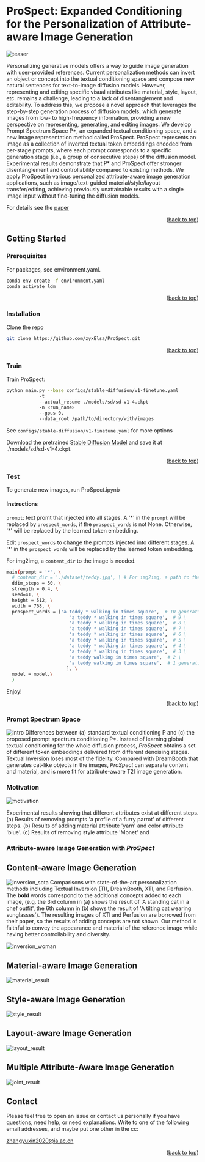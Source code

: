 
<div id="top"></div>
<!--
*** Thanks for checking out the Best-README-Template. If you have a suggestion
*** that would make this better, please fork the repo and create a pull request
*** or simply open an issue with the tag "enhancement".
*** Don't forget to give the project a star!
*** Thanks again! Now go create something AMAZING! :D
-->



<!-- PROJECT SHIELDS -->
<!--
*** I'm using markdown "reference style" links for readability.
*** Reference links are enclosed in brackets [ ] instead of parentheses ( ).
*** See the bottom of this document for the declaration of the reference variables
*** for contributors-url, forks-url, etc. This is an optional, concise syntax you may use.
*** https://www.markdownguide.org/basic-syntax/#reference-style-links
-->
<!-- [![Contributors][contributors-shield]][contributors-url]
[![Forks][forks-shield]][forks-url]
[![Stargazers][stars-shield]][stars-url]
[![Issues][issues-shield]][issues-url]
[![MIT License][license-shield]][license-url]
[![LinkedIn][linkedin-shield]][linkedin-url] -->



<!-- PROJECT LOGO -->
<br />
<!-- <div align="center">
  <a href="https://github.com/othneildrew/Best-README-Template">
    <img src="images/logo.png" alt="Logo" width="80" height="80">
  </a>

  <h3 align="center">Best-README-Template</h3>

  <p align="center">
    An awesome README template to jumpstart your projects!
    <br />
    <a href="https://github.com/othneildrew/Best-README-Template"><strong>Explore the docs »</strong></a>
    <br />
    <br />
    <a href="https://github.com/othneildrew/Best-README-Template">View Demo</a>
    ·
    <a href="https://github.com/othneildrew/Best-README-Template/issues">Report Bug</a>
    ·
    <a href="https://github.com/othneildrew/Best-README-Template/issues">Request Feature</a>
  </p>
</div> -->



<!-- TABLE OF CONTENTS -->
<!-- <details>
  <summary>Table of Contents</summary>
  <ol>
    <li>
      <a href="#about-the-project">CAST</a>
      <ul>
        <li><a href="#built-with">Built With</a></li>
      </ul>
    </li>
    <li>
      <a href="#getting-started">Getting Started</a>
      <ul>
        <li><a href="#prerequisites">Prerequisites</a></li>
        <li><a href="#installation">Installation</a></li>
      </ul>
    </li>
    <li><a href="#usage">Usage</a></li>
    <li><a href="#roadmap">Roadmap</a></li>
    <li><a href="#contributing">Contributing</a></li>
    <li><a href="#license">License</a></li>
    <li><a href="#contact">Contact</a></li>
    <li><a href="#acknowledgments">Acknowledgments</a></li>
  </ol>
</details> -->



<!-- ABOUT THE PROJECT -->
# ProSpect: Expanded Conditioning for the Personalization of Attribute-aware Image Generation

<!-- ![teaser](./Images/teaser.png) -->
![teaser](./Images/representation_image.jpeg)

Personalizing generative models offers a way to guide image generation with user-provided references. Current personalization methods can invert an object or concept into the textual conditioning space and compose new natural sentences for text-to-image diffusion models. However, representing and editing specific visual attributes like material, style, layout, etc. remains a challenge, leading to a lack of disentanglement and editability. To address this, we propose a novel approach that leverages the step-by-step generation process of diffusion models, which generate images from low- to high-frequency information, providing a new perspective on representing, generating, and editing images. We develop Prompt Spectrum Space P*, an expanded textual conditioning space, and a new image representation method called ProSpect. ProSpect represents an image as a collection of inverted textual token embeddings encoded from per-stage prompts, where each prompt corresponds to a specific generation stage (i.e., a group of consecutive steps) of the diffusion model. Experimental results demonstrate that P* and ProSpect offer stronger disentanglement and controllability compared to existing methods. We apply ProSpect in various personalized attribute-aware image generation applications, such as image/text-guided material/style/layout transfer/editing, achieving previously unattainable results with a single image input without fine-tuning the diffusion models.

For details see the [paper](https://arxiv.org/abs/2305.16225) 

<p align="right">(<a href="#top">back to top</a>)</p>



<!-- ### Built With -->
<!-- 
This section should list any major frameworks/libraries used to bootstrap your project. Leave any add-ons/plugins for the acknowledgements section. Here are a few examples.

* [Next.js](https://nextjs.org/)
* [React.js](https://reactjs.org/)
* [Vue.js](https://vuejs.org/)
* [Angular](https://angular.io/)
* [Svelte](https://svelte.dev/)
* [Laravel](https://laravel.com)
* [Bootstrap](https://getbootstrap.com)
* [JQuery](https://jquery.com)

<p align="right">(<a href="#top">back to top</a>)</p>
 -->


<!-- GETTING STARTED -->
## Getting Started

### Prerequisites

For packages, see environment.yaml.

  ```sh
  conda env create -f environment.yaml
  conda activate ldm
  ```

<p align="right">(<a href="#top">back to top</a>)</p>

### Installation

   Clone the repo
   ```sh
   git clone https://github.com/zyxElsa/ProSpect.git
   ```

<p align="right">(<a href="#top">back to top</a>)</p>

### Train

   Train ProSpect:
   ```sh
   python main.py --base configs/stable-diffusion/v1-finetune.yaml
               -t 
               --actual_resume ./models/sd/sd-v1-4.ckpt
               -n <run_name> 
               --gpus 0, 
               --data_root /path/to/directory/with/images
   ```
   
   See `configs/stable-diffusion/v1-finetune.yaml` for more options
   
   Download the pretrained [Stable Diffusion Model](https://huggingface.co/CompVis/stable-diffusion-v-1-4-original/resolve/main/sd-v1-4.ckpt) and save it at ./models/sd/sd-v1-4.ckpt.
   
<p align="right">(<a href="#top">back to top</a>)</p>

### Test

   To generate new images, run ProSpect.ipynb
   
   #### Instructions
   
   `prompt`: text promt that injected into all stages. 
   A '\*' in the `prompt` will be replaced by `prospect_words`, if the `prospect_words` is not None.
   Otherwise, '\*' will be replaced by the learned token embedding.
   
   Edit `prospect_words` to change the prompts injected into different stages. 
   A '\*' in the `prospect_words` will be replaced by the learned token embedding.

   For img2img, a `content_dir` to the image is needed.
   
   ```sh
   main(prompt = '*', \
     # content_dir = './dataset/teddy.jpg', \ # For img2img, a path to the image is needed
     ddim_steps = 50, \
     strength = 0.4, \
     seed=41, \
     height = 512, \
     width = 768, \
     prospect_words = ['a teddy * walking in times square',  # 10 generation ends\ 
                          'a teddy * walking in times square',  # 9 \
                          'a teddy * walking in times square',  # 8 \
                          'a teddy * walking in times square',  # 7 \ 
                          'a teddy * walking in times square',  # 6 \ 
                          'a teddy * walking in times square',  # 5 \
                          'a teddy * walking in times square',  # 4 \
                          'a teddy * walking in times square',  # 3 \
                          'a teddy walking in times square',  # 2 \
                          'a teddy walking in times square',  # 1 generation starts\ 
                         ], \
     model = model,\
     )
   ```
   
   Enjoy!
   
<p align="right">(<a href="#top">back to top</a>)</p>

 
 
### Prompt Spectrum Space

![intro](./Images/intro.png)
Differences between (a) standard textual conditioning P and (c) the proposed prompt spectrum conditioning P*. Instead of learning global textual conditioning for the whole diffusion process, _ProSpect_ obtains a set of different token embeddings delivered from different denoising stages.
Textual Inversion loses most of the fidelity.
Compared with DreamBooth that generates cat-like objects in the images, _ProSpect_ can separate content and material, and is more fit for attribute-aware T2I image generation.

### Motivation

![motivation](./Images/motivation.png)

Experimental results showing that different attributes exist at different steps.
(a) Results of removing prompts 'a profile of a furry parrot' of different steps.
(b) Results of adding material attribute 'yarn' and color attribute 'blue'.
(c) Results of removing style attribute 'Monet' and

### Attribute-aware Image Generation with _ProSpect_

## Content-aware Image Generation

![inversion_sota](./Images/inversion_sota.png)
Comparisons with state-of-the-art personalization methods including Textual Inversion (TI), DreamBooth, XTI, and Perfusion.
The **bold** words correspond to the additional concepts added to each image, (e.g. the 3rd column in (a) shows the result of 'A standing cat in a chef outfit', the 6th column in (b) shows the result of 'A tilting cat wearing sunglasses').
The resulting images of XTI and Perfusion are borrowed from their paper, so the results of adding concepts are not shown.
Our method is faithful to convey the appearance and material of the reference image while having better controllability and diversity.

![inversion_woman](./Images/inversion_woman.png)

## Material-aware Image Generation

![material_result](./Images/material_result.png)

## Style-aware Image Generation

![style_result](./Images/style_result.png)

## Layout-aware Image Generation

![layout_result](./Images/layout_result.png)

## Multiple Attribute-Aware Image Generation

![joint_result](./Images/joint_result.png)

<!--
### Citation
   
   ```sh

   ```
   
<p align="right">(<a href="#top">back to top</a>)</p>
-->


<!-- 
<!-- USAGE EXAMPLES -->
<!-- ## Usage

Use this space to show useful examples of how a project can be used. Additional screenshots, code examples and demos work well in this space. You may also link to more resources.

_For more examples, please refer to the [Documentation](https://example.com)_

<p align="right">(<a href="#top">back to top</a>)</p> -->



<!-- ROADMAP -->
<!-- ## Roadmap

- [x] Add Changelog
- [x] Add back to top links
- [ ] Add Additional Templates w/ Examples
- [ ] Add "components" document to easily copy & paste sections of the readme
- [ ] Multi-language Support
    - [ ] Chinese
    - [ ] Spanish

See the [open issues](https://github.com/othneildrew/Best-README-Template/issues) for a full list of proposed features (and known issues).

<p align="right">(<a href="#top">back to top</a>)</p> -->



<!-- CONTRIBUTING -->
<!-- ## Contributing -->

<!-- Contributions are what make the open source community such an amazing place to learn, inspire, and create. Any contributions you make are **greatly appreciated**.

If you have a suggestion that would make this better, please fork the repo and create a pull request. You can also simply open an issue with the tag "enhancement".
Don't forget to give the project a star! Thanks again!

1. Fork the Project
2. Create your Feature Branch (`git checkout -b feature/AmazingFeature`)
3. Commit your Changes (`git commit -m 'Add some AmazingFeature'`)
4. Push to the Branch (`git push origin feature/AmazingFeature`)
5. Open a Pull Request
 -->
<!-- <p align="right">(<a href="#top">back to top</a>)</p> -->




<!-- LICENSE -->
<!-- ## License -->
<!-- 
Distributed under the MIT License. See `LICENSE.txt` for more information.
 -->
<!-- <p align="right">(<a href="#top">back to top</a>)</p> -->



<!-- CONTACT -->
## Contact

Please feel free to open an issue or contact us personally if you have questions, need help, or need explanations. Write to one of the following email addresses, and maybe put one other in the cc:

zhangyuxin2020@ia.ac.cn


<!-- 
Your Name - [@your_twitter](https://twitter.com/your_username) - email@example.com

Project Link: [https://github.com/your_username/repo_name](https://github.com/your_username/repo_name)
 -->
<p align="right">(<a href="#top">back to top</a>)</p>



<!-- ACKNOWLEDGMENTS -->
<!-- ## Acknowledgments -->
<!-- 
Use this space to list resources you find helpful and would like to give credit to. I've included a few of my favorites to kick things off!

* [Choose an Open Source License](https://choosealicense.com)
* [GitHub Emoji Cheat Sheet](https://www.webpagefx.com/tools/emoji-cheat-sheet)
* [Malven's Flexbox Cheatsheet](https://flexbox.malven.co/)
* [Malven's Grid Cheatsheet](https://grid.malven.co/)
* [Img Shields](https://shields.io)
* [GitHub Pages](https://pages.github.com)
* [Font Awesome](https://fontawesome.com)
* [React Icons](https://react-icons.github.io/react-icons/search) -->

<!-- <p align="right">(<a href="#top">back to top</a>)</p> -->



<!-- MARKDOWN LINKS & IMAGES -->
<!-- https://www.markdownguide.org/basic-syntax/#reference-style-links -->
[contributors-shield]: https://img.shields.io/github/contributors/othneildrew/Best-README-Template.svg?style=for-the-badge
[contributors-url]: https://github.com/othneildrew/Best-README-Template/graphs/contributors
[forks-shield]: https://img.shields.io/github/forks/othneildrew/Best-README-Template.svg?style=for-the-badge
[forks-url]: https://github.com/othneildrew/Best-README-Template/network/members
[stars-shield]: https://img.shields.io/github/stars/othneildrew/Best-README-Template.svg?style=for-the-badge
[stars-url]: https://github.com/othneildrew/Best-README-Template/stargazers
[issues-shield]: https://img.shields.io/github/issues/othneildrew/Best-README-Template.svg?style=for-the-badge
[issues-url]: https://github.com/othneildrew/Best-README-Template/issues
[license-shield]: https://img.shields.io/github/license/othneildrew/Best-README-Template.svg?style=for-the-badge
[license-url]: https://github.com/othneildrew/Best-README-Template/blob/master/LICENSE.txt
[linkedin-shield]: https://img.shields.io/badge/-LinkedIn-black.svg?style=for-the-badge&logo=linkedin&colorB=555
[linkedin-url]: https://linkedin.com/in/othneildrew
[product-screenshot]: images/screenshot.png
